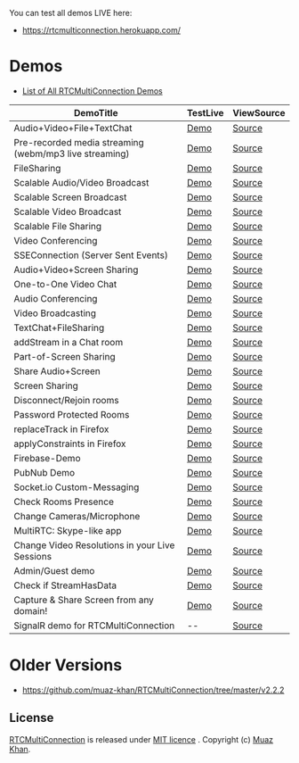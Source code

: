 You can test all demos LIVE here:

* https://rtcmulticonnection.herokuapp.com/

# Demos

* [List of All RTCMultiConnection Demos](https://rtcmulticonnection.herokuapp.com/demos/)

| DemoTitle        | TestLive           | ViewSource |
| ------------- |-------------|-------------|
| Audio+Video+File+TextChat | [Demo](https://rtcmulticonnection.herokuapp.com/demos/Audio+Video+TextChat+FileSharing.html) | [Source](https://github.com/muaz-khan/RTCMultiConnection/tree/master/demos/Audio+Video+TextChat+FileSharing.html) |
| Pre-recorded media streaming (webm/mp3 live streaming) | [Demo](https://rtcmulticonnection.herokuapp.com/demos/Pre-recorded-Media-Streaming.html) | [Source](https://github.com/muaz-khan/RTCMultiConnection/tree/master/demos/Pre-recorded-Media-Streaming.html) |
| FileSharing | [Demo](https://rtcmulticonnection.herokuapp.com/demos/file-sharing.html) | [Source](https://github.com/muaz-khan/RTCMultiConnection/tree/master/demos/file-sharing.html) |
| Scalable Audio/Video Broadcast | [Demo](https://rtcmulticonnection.herokuapp.com/demos/Scalable-Broadcast.html) | [Source](https://github.com/muaz-khan/RTCMultiConnection/tree/master/demos/Scalable-Broadcast.html) |
| Scalable Screen Broadcast | [Demo](https://rtcmulticonnection.herokuapp.com/demos/Scalable-Screen-Broadcast.html) | [Source](https://github.com/muaz-khan/RTCMultiConnection/tree/master/demos/Scalable-Screen-Broadcast.html) |
| Scalable Video Broadcast | [Demo](https://rtcmulticonnection.herokuapp.com/demos/Video-Scalable-Broadcast.html) | [Source](https://github.com/muaz-khan/RTCMultiConnection/tree/master/demos/Video-Scalable-Broadcast.html) |
| Scalable File Sharing | [Demo](https://rtcmulticonnection.herokuapp.com/demos/Files-Scalable-Broadcast.html) | [Source](https://github.com/muaz-khan/RTCMultiConnection/tree/master/demos/Files-Scalable-Broadcast.html) |
| Video Conferencing | [Demo](https://rtcmulticonnection.herokuapp.com/demos/Video-Conferencing.html) | [Source](https://github.com/muaz-khan/RTCMultiConnection/tree/master/demos/Video-Conferencing.html) |
| SSEConnection (Server Sent Events) | [Demo](https://rtcmulticonnection.herokuapp.com/demos/SSEConnection.html) | [Source](https://github.com/muaz-khan/RTCMultiConnection/tree/master/demos/SSEConnection.html) |
| Audio+Video+Screen Sharing | [Demo](https://rtcmulticonnection.herokuapp.com/demos/Audio-Video-Screen.html) | [Source](https://github.com/muaz-khan/RTCMultiConnection/tree/master/demos/Audio-Video-Screen.html) |
| One-to-One Video Chat | [Demo](https://rtcmulticonnection.herokuapp.com/demos/One-to-One.html) | [Source](https://github.com/muaz-khan/RTCMultiConnection/tree/master/demos/One-to-One.html) |
| Audio Conferencing | [Demo](https://rtcmulticonnection.herokuapp.com/demos/Audio-Conferencing.html) | [Source](https://github.com/muaz-khan/RTCMultiConnection/tree/master/demos/Audio-Conferencing.html) |
| Video Broadcasting | [Demo](https://rtcmulticonnection.herokuapp.com/demos/Video-Broadcasting.html) | [Source](https://github.com/muaz-khan/RTCMultiConnection/blob/master/demos/video-broadcasting.html) |
| TextChat+FileSharing | [Demo](https://rtcmulticonnection.herokuapp.com/demos/TextChat+FileSharing.html) | [Source](https://github.com/muaz-khan/RTCMultiConnection/tree/master/demos/TextChat+FileSharing.html) |
| addStream in a Chat room | [Demo](https://rtcmulticonnection.herokuapp.com/demos/addStream-in-Chat-room.html) | [Source](https://github.com/muaz-khan/RTCMultiConnection/tree/master/demos/addStream-in-Chat-room.html) |
| Part-of-Screen Sharing | [Demo](https://rtcmulticonnection.herokuapp.com/demos/share-part-of-screen.html) | [Source](https://github.com/muaz-khan/RTCMultiConnection/tree/master/demos/share-part-of-screen.html) |
| Share Audio+Screen | [Demo](https://rtcmulticonnection.herokuapp.com/demos/Audio+ScreenSharing.html) | [Source](https://github.com/muaz-khan/RTCMultiConnection/tree/master/demos/Audio+ScreenSharing.html) |
| Screen Sharing | [Demo](https://rtcmulticonnection.herokuapp.com/demos/Screen-Sharing.html) | [Source](https://github.com/muaz-khan/RTCMultiConnection/tree/master/demos/screen-sharing.html) |
| Disconnect/Rejoin rooms | [Demo](https://rtcmulticonnection.herokuapp.com/demos/Disconnect+Rejoin.html) | [Source](https://github.com/muaz-khan/RTCMultiConnection/tree/master/demos/Disconnect+Rejoin.html) |
| Password Protected Rooms | [Demo](https://rtcmulticonnection.herokuapp.com/demos/Password-Protected-Rooms.html) | [Source](https://github.com/muaz-khan/RTCMultiConnection/tree/master/demos/Password-Protected-Rooms.html) |
| replaceTrack in Firefox | [Demo](https://rtcmulticonnection.herokuapp.com/demos/replaceTrack.html) | [Source](https://github.com/muaz-khan/RTCMultiConnection/tree/master/demos/replaceTrack.html) |
| applyConstraints in Firefox | [Demo](https://rtcmulticonnection.herokuapp.com/demos/applyConstraints.html) | [Source](https://github.com/muaz-khan/RTCMultiConnection/tree/master/demos/applyConstraints.html) |
| Firebase-Demo | [Demo](https://rtcmulticonnection.herokuapp.com/demos/Firebase-Demo.html) | [Source](https://github.com/muaz-khan/RTCMultiConnection/tree/master/demos/Firebase-Demo.html) |
| PubNub Demo | [Demo](https://rtcmulticonnection.herokuapp.com/demos/PubNub-Demo.html) | [Source](https://github.com/muaz-khan/RTCMultiConnection/tree/master/demos/PubNub-Demo.html) |
| Socket.io Custom-Messaging | [Demo](https://rtcmulticonnection.herokuapp.com/demos/custom-socket-event.html) | [Source](https://github.com/muaz-khan/RTCMultiConnection/tree/master/demos/custom-socket-event.html) |
| Check Rooms Presence | [Demo](https://rtcmulticonnection.herokuapp.com/demos/checkPresence.html) | [Source](https://github.com/muaz-khan/RTCMultiConnection/tree/master/demos/checkPresence.html) |
| Change Cameras/Microphone | [Demo](https://rtcmulticonnection.herokuapp.com/demos/switch-cameras.html) | [Source](https://github.com/muaz-khan/RTCMultiConnection/tree/master/demos/switch-cameras.html) |
| MultiRTC: Skype-like app | [Demo](https://rtcmulticonnection.herokuapp.com/demos/MultiRTC/) | [Source](https://github.com/muaz-khan/RTCMultiConnection/tree/master/demos/MultiRTC/) |
| Change Video Resolutions in your Live Sessions | [Demo](https://rtcmulticonnection.herokuapp.com/demos/change-resolutions.html) | [Source](https://github.com/muaz-khan/RTCMultiConnection/tree/master/demos/change-resolutions.html) |
| Admin/Guest demo | [Demo](https://rtcmulticonnection.herokuapp.com/demos/admin-guest.html) | [Source](https://github.com/muaz-khan/RTCMultiConnection/tree/master/demos/admin-guest.html) |
| Check if StreamHasData | [Demo](https://rtcmulticonnection.herokuapp.com/demos/StreamHasData.html) | [Source](https://github.com/muaz-khan/RTCMultiConnection/tree/master/demos/StreamHasData.html) |
| Capture & Share Screen from any domain! | [Demo](https://rtcmulticonnection.herokuapp.com/demos/Cross-Domain-Screen-Capturing.html) | [Source](https://github.com/muaz-khan/RTCMultiConnection/tree/master/demos/Cross-Domain-Screen-Capturing.html) |
| SignalR demo for RTCMultiConnection | -- | [Source](https://github.com/muaz-khan/RTCMultiConnection-SignalR) |

# Older Versions

* https://github.com/muaz-khan/RTCMultiConnection/tree/master/v2.2.2

## License

[RTCMultiConnection](https://github.com/muaz-khan/RTCMultiConnection) is released under [MIT licence](https://github.com/muaz-khan/RTCMultiConnection/blob/master/LICENSE.md) . Copyright (c) [Muaz Khan](https://MuazKhan.com/).
